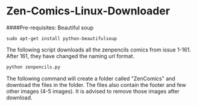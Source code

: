 # Zen-Comics-Linux-Downloader

####Pre-requisites: 
Beautiful soup
```x-sh
sudo apt-get install python-beautifulsoup
```

The following script downloads all the zenpencils comics from issue 1-161. After 161, they have changed the naming url format.

```python
python zenpencils.py
```

The following command will create a folder called "ZenComics" and download the files in the folder. The files also contain the footer and few other images (4-5 images). It is advised to remove those images after download.



